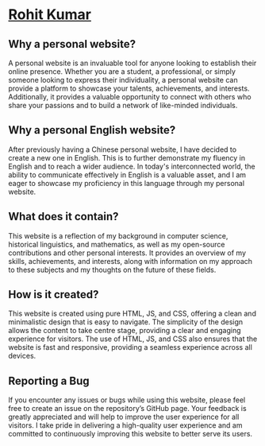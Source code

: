 # [Rohit Kumar](bit.ly/rohit23)

## Why a personal website?

A personal website is an invaluable tool for anyone looking to establish their online presence. Whether you are a student, a professional, or simply someone looking to express their individuality, a personal website can provide a platform to showcase your talents, achievements, and interests. Additionally, it provides a valuable opportunity to connect with others who share your passions and to build a network of like-minded individuals.

## Why a personal English website?

After previously having a Chinese personal website, I have decided to create a new one in English. This is to further demonstrate my fluency in English and to reach a wider audience. In today's interconnected world, the ability to communicate effectively in English is a valuable asset, and I am eager to showcase my proficiency in this language through my personal website.

## What does it contain?

This website is a reflection of my background in computer science, historical linguistics, and mathematics, as well as my open-source contributions and other personal interests. It provides an overview of my skills, achievements, and interests, along with information on my approach to these subjects and my thoughts on the future of these fields.

## How is it created?

This website is created using pure HTML, JS, and CSS, offering a clean and minimalistic design that is easy to navigate. The simplicity of the design allows the content to take centre stage, providing a clear and engaging experience for visitors. The use of HTML, JS, and CSS also ensures that the website is fast and responsive, providing a seamless experience across all devices.

## Reporting a Bug

If you encounter any issues or bugs while using this website, please feel free to create an issue on the repository’s GitHub page. Your feedback is greatly appreciated and will help to improve the user experience for all visitors. I take pride in delivering a high-quality user experience and am committed to continuously improving this website to better serve its users.
